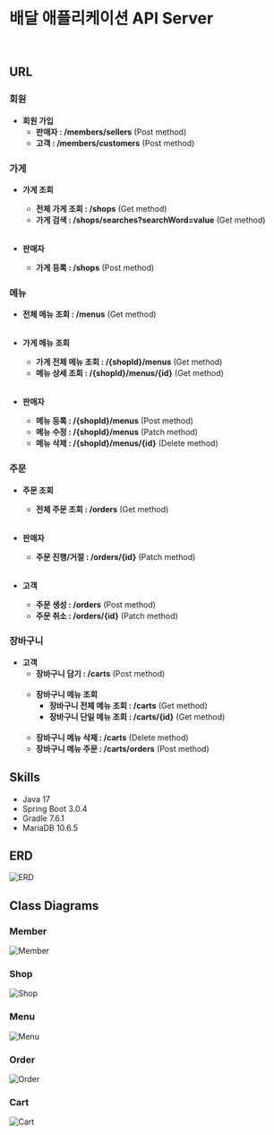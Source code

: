 # 배달 애플리케이션 API Server
<br>

## URL

### 회원

- **회원 가입**
  - **판매자 : /members/sellers** (Post method)
  - **고객 : /members/customers** (Post method)

### 가게

- **가게 조회**
  - **전체 가게 조회 : /shops** (Get method)
  - **가게 검색 : /shops/searches?searchWord=value** (Get method)
  <br><br>
  
- **판매자**
  - **가게 등록 : /shops** (Post method)

### 메뉴

- **전체 메뉴 조회 : /menus** (Get method)
<br><br>
- **가게 메뉴 조회**
  - **가게 전체 메뉴 조회 : /{shopId}/menus** (Get method)
  - **메뉴 상세 조회 : /{shopId}/menus/{id}** (Get method)
    <br><br>

- **판매자**
  - **메뉴 등록 : /{shopId}/menus** (Post method)
  - **메뉴 수정 : /{shopId}/menus** (Patch method)
  - **메뉴 삭제 : /{shopId}/menus/{id}** (Delete method)

### 주문

- **주문 조회**
  - **전체 주문 조회 : /orders** (Get method)
    <br><br>

- **판매자**
  - **주문 진행/거절 : /orders/{id}** (Patch method)
    <br><br>

- **고객**
  - **주문 생성 : /orders** (Post method)
  - **주문 취소 : /orders/{id}** (Patch method)

### 장바구니

- **고객**
  - **장바구니 담기 : /carts** (Post method)
  <br><br>
  - **장바구니 메뉴 조회**
    - **장바구니 전체 메뉴 조회 : /carts** (Get method)
    - **장바구니 단일 메뉴 조회 : /carts/{id}** (Get method)
    <br><br>
  - **장바구니 메뉴 삭제 : /carts** (Delete method)
  - **장바구니 메뉴 주문 : /carts/orders** (Post method)

## Skills

- Java 17
- Spring Boot 3.0.4
- Gradle 7.6.1
- MariaDB 10.6.5
  <br>

## ERD

![ERD](https://github.com/hellmir/delivery/assets/128391669/8ee5b3a0-b144-44a3-a8b9-b955ebd761a7)

## Class Diagrams

### Member
![Member](https://github.com/hellmir/delivery/assets/128391669/94661b34-4962-4155-a427-0215676bc1b2)

### Shop
![Shop](https://github.com/hellmir/delivery/assets/128391669/d53b2156-5a25-4033-9d46-45b044d5efa1)

### Menu
![Menu](https://github.com/hellmir/delivery/assets/128391669/269fb621-e922-440b-a171-f7f5d4123c45)

### Order
![Order](https://github.com/hellmir/delivery/assets/128391669/4be3a2fb-b1ec-42e7-8e55-93669f06c52b)

### Cart
![Cart](https://github.com/hellmir/delivery/assets/128391669/878c30b2-944f-480a-b945-9c9d403903c2)
